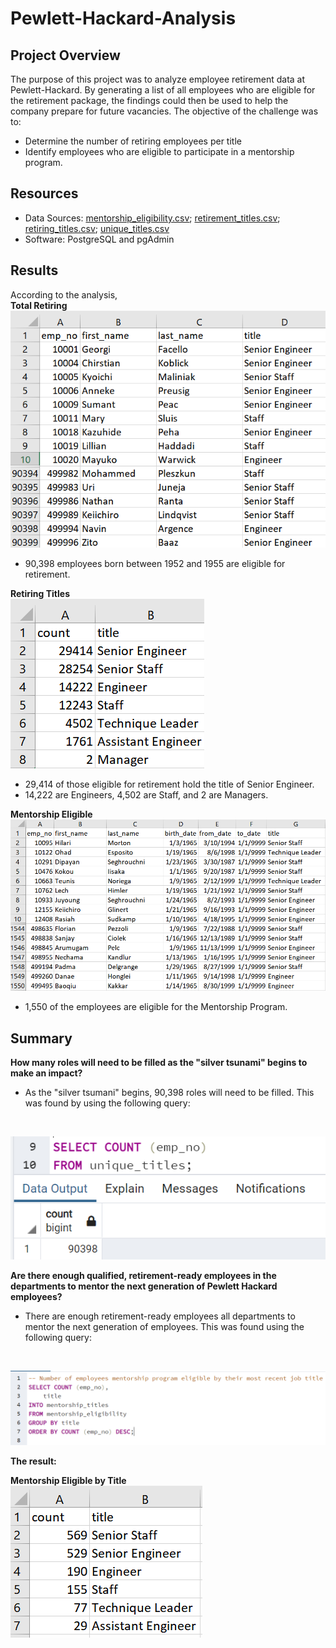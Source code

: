 # Pewlett-Hackard-Analysis

## Project Overview
The purpose of this project was to analyze employee retirement data at Pewlett-Hackard. By generating a list of all employees who are eligible for the retirement package, the findings could then be used to help the company prepare for future vacancies. The objective of the challenge was to:

- Determine the number of retiring employees per title
- Identify employees who are eligible to participate in a mentorship program.

## Resources
- Data Sources: [mentorship_eligibility.csv](Data/mentorship_eligibility.csv); [retirement_titles.csv](Data/retirement_titles.csv); [retiring_titles.csv](Data/retiring_titles.csv); [unique_titles.csv](Data/unique_titles.csv)
- Software: PostgreSQL and pgAdmin

## Results
According to the analysis,
<br>
**Total Retiring**
<br>
![Retiring_Total](Resources/retiring_total.png)
- 90,398 employees born between 1952 and 1955 are eligible for retirement.

**Retiring Titles**
<br>
![Retiring_Titles](Resources/retiring_titles.png)
- 29,414 of those eligible for retirement hold the title of Senior Engineer.
- 14,222 are Engineers, 4,502 are Staff, and 2 are Managers.

**Mentorship Eligible**
<br>
![Mentorship_Eligible](Resources/mentorship_eligibility.png)
- 1,550 of the employees are eligible for the Mentorship Program.

## Summary
**How many roles will need to be filled as the "silver tsunami" begins to make an impact?**
<br>
- As the "silver tsumani" begins, 90,398 roles will need to be filled. This was found by using the following query:
<br>

![Total_Retiring](Resources/total_retiring_code.png)
<br>

**Are there enough qualified, retirement-ready employees in the departments to mentor the next generation of Pewlett Hackard employees?**
<br>
- There are enough retirement-ready employees all departments to mentor the next generation of employees. This was found using the following query:
<br>

![Mentorship_by_Title](Resources/mentorship_by_title.png)
<br>

**The result:**
<br>

**Mentorship Eligible by Title**
<br>
![Mentorship_Titles](Resources/mentorship_titles.png)

